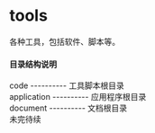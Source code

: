 # tools
各种工具，包括软件、脚本等。

#### 目录结构说明
code ---------- 工具脚本根目录  
application ---------- 应用程序根目录  
document ---------- 文档根目录  
 未完待续  

